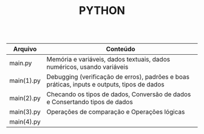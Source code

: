 <div align="center">
<h1>PYTHON</h1><br><br> </div>

Arquivo | Conteúdo
--------|-----------
main.py | Memória e variáveis, dados textuais, dados numéricos, usando variáveis  <br>
main(1).py | Debugging (verificação de erros), padrões e boas práticas, inputs e outputs, tipos de dados <br>
main(2).py | Checando os tipos de dados, Conversão de dados e Consertando tipos de dados <br>
main(3).py | Operações de comparação e Operações lógicas <br>
main(4).py | 
